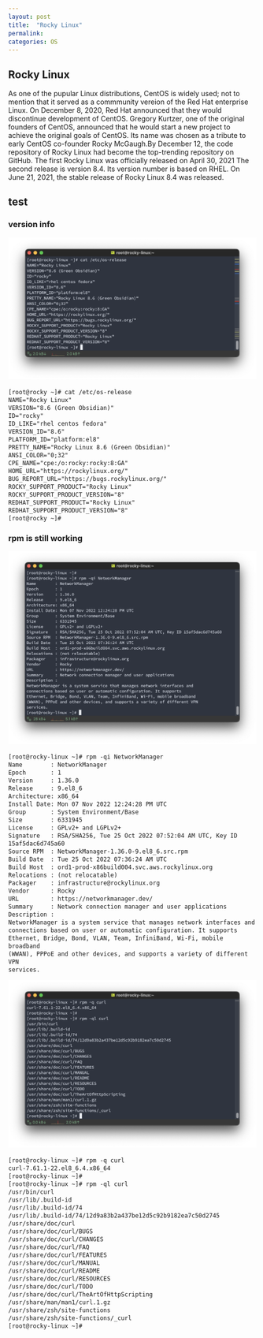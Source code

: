 ```yaml
---
layout: post
title:  "Rocky Linux"
permalink:
categories: OS 
---
```




## Rocky Linux

As one of the pupular Linux distributions, CentOS is widely used; not to mention that it served as a commmunity vereion of the Red Hat enterprise Linux. On December 8, 2020, Red Hat announced that they would discontinue development of CentOS. Gregory Kurtzer, one of the original founders of CentOS, announced that he would start a new project to achieve the original goals of CentOS. Its name was chosen as a tribute to early CentOS co-founder Rocky McGaugh.By December 12, the code repository of Rocky Linux had become the top-trending repository on GitHub. 
The first Rocky Linux was officially released on April 30, 2021 The second release is version 8.4. Its version number is based on RHEL. On June 21, 2021, the stable release of Rocky Linux 8.4 was released. 

## test
### version info
![screenshot is here](/images/screenshot.png)
```
[root@rocky ~]# cat /etc/os-release
NAME="Rocky Linux"
VERSION="8.6 (Green Obsidian)"
ID="rocky"
ID_LIKE="rhel centos fedora"
VERSION_ID="8.6"
PLATFORM_ID="platform:el8"
PRETTY_NAME="Rocky Linux 8.6 (Green Obsidian)"
ANSI_COLOR="0;32"
CPE_NAME="cpe:/o:rocky:rocky:8:GA"
HOME_URL="https://rockylinux.org/"
BUG_REPORT_URL="https://bugs.rockylinux.org/"
ROCKY_SUPPORT_PRODUCT="Rocky Linux"
ROCKY_SUPPORT_PRODUCT_VERSION="8"
REDHAT_SUPPORT_PRODUCT="Rocky Linux"
REDHAT_SUPPORT_PRODUCT_VERSION="8"
[root@rocky ~]#
```

### rpm is still working
![screenshot is here](/images/Screenshot2.png)

```
[root@rocky-linux ~]# rpm -qi NetworkManager
Name        : NetworkManager
Epoch       : 1
Version     : 1.36.0
Release     : 9.el8_6
Architecture: x86_64
Install Date: Mon 07 Nov 2022 12:24:28 PM UTC
Group       : System Environment/Base
Size        : 6331945
License     : GPLv2+ and LGPLv2+
Signature   : RSA/SHA256, Tue 25 Oct 2022 07:52:04 AM UTC, Key ID 15af5dac6d745a60
Source RPM  : NetworkManager-1.36.0-9.el8_6.src.rpm
Build Date  : Tue 25 Oct 2022 07:36:24 AM UTC
Build Host  : ord1-prod-x86build004.svc.aws.rockylinux.org
Relocations : (not relocatable)
Packager    : infrastructure@rockylinux.org
Vendor      : Rocky
URL         : https://networkmanager.dev/
Summary     : Network connection manager and user applications
Description :
NetworkManager is a system service that manages network interfaces and
connections based on user or automatic configuration. It supports
Ethernet, Bridge, Bond, VLAN, Team, InfiniBand, Wi-Fi, mobile broadband
(WWAN), PPPoE and other devices, and supports a variety of different VPN
services.
```
![screenshot is here](/images/Screenshot3.png)
```
[root@rocky-linux ~]# rpm -q curl
curl-7.61.1-22.el8_6.4.x86_64
[root@rocky-linux ~]#
[root@rocky-linux ~]# rpm -ql curl
/usr/bin/curl
/usr/lib/.build-id
/usr/lib/.build-id/74
/usr/lib/.build-id/74/12d9a83b2a437be12d5c92b9182ea7c50d2745
/usr/share/doc/curl
/usr/share/doc/curl/BUGS
/usr/share/doc/curl/CHANGES
/usr/share/doc/curl/FAQ
/usr/share/doc/curl/FEATURES
/usr/share/doc/curl/MANUAL
/usr/share/doc/curl/README
/usr/share/doc/curl/RESOURCES
/usr/share/doc/curl/TODO
/usr/share/doc/curl/TheArtOfHttpScripting
/usr/share/man/man1/curl.1.gz
/usr/share/zsh/site-functions
/usr/share/zsh/site-functions/_curl
[root@rocky-linux ~]#
```
